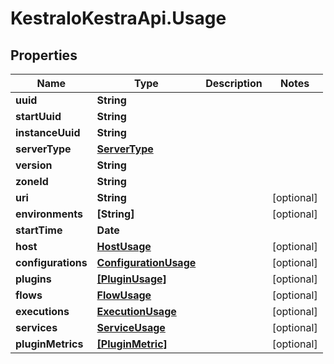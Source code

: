 # KestraIoKestraApi.Usage

## Properties

Name | Type | Description | Notes
------------ | ------------- | ------------- | -------------
**uuid** | **String** |  | 
**startUuid** | **String** |  | 
**instanceUuid** | **String** |  | 
**serverType** | [**ServerType**](ServerType.md) |  | 
**version** | **String** |  | 
**zoneId** | **String** |  | 
**uri** | **String** |  | [optional] 
**environments** | **[String]** |  | [optional] 
**startTime** | **Date** |  | 
**host** | [**HostUsage**](HostUsage.md) |  | [optional] 
**configurations** | [**ConfigurationUsage**](ConfigurationUsage.md) |  | [optional] 
**plugins** | [**[PluginUsage]**](PluginUsage.md) |  | [optional] 
**flows** | [**FlowUsage**](FlowUsage.md) |  | [optional] 
**executions** | [**ExecutionUsage**](ExecutionUsage.md) |  | [optional] 
**services** | [**ServiceUsage**](ServiceUsage.md) |  | [optional] 
**pluginMetrics** | [**[PluginMetric]**](PluginMetric.md) |  | [optional] 


